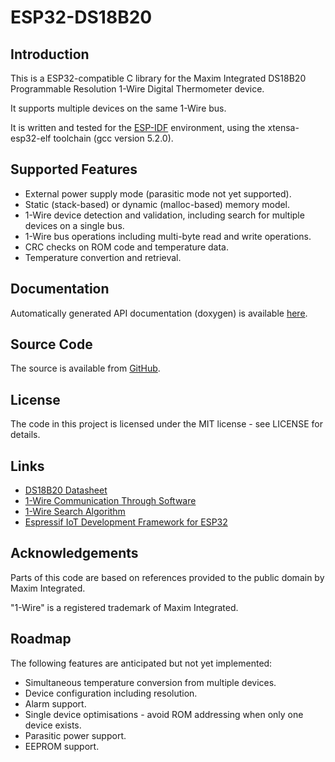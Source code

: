 # ESP32-DS18B20

## Introduction

This is a ESP32-compatible C library for the Maxim Integrated DS18B20 Programmable Resolution 1-Wire Digital Thermometer device.

It supports multiple devices on the same 1-Wire bus.

It is written and tested for the [ESP-IDF](https://github.com/espressif/esp-idf) environment, using the xtensa-esp32-elf toolchain (gcc version 5.2.0).

## Supported Features

 * External power supply mode (parasitic mode not yet supported).
 * Static (stack-based) or dynamic (malloc-based) memory model.
 * 1-Wire device detection and validation, including search for multiple devices on a single bus.
 * 1-Wire bus operations including multi-byte read and write operations.
 * CRC checks on ROM code and temperature data.
 * Temperature convertion and retrieval.

## Documentation

Automatically generated API documentation (doxygen) is available [here](https://davidantliff.github.io/ESP32-DS18B20/index.html).

## Source Code

The source is available from [GitHub](https://www.github.com/DavidAntliff/ESP32-DS18B20).

## License

The code in this project is licensed under the MIT license - see LICENSE for details.

## Links

 * [DS18B20 Datasheet](http://datasheets.maximintegrated.com/en/ds/DS18B20.pdf)
 * [1-Wire Communication Through Software](https://www.maximintegrated.com/en/app-notes/index.mvp/id/126)
 * [1-Wire Search Algorithm](https://www.maximintegrated.com/en/app-notes/index.mvp/id/187)
 * [Espressif IoT Development Framework for ESP32](https://github.com/espressif/esp-idf)

## Acknowledgements

Parts of this code are based on references provided to the public domain by Maxim Integrated.

"1-Wire" is a registered trademark of Maxim Integrated.

## Roadmap

The following features are anticipated but not yet implemented:

 * Simultaneous temperature conversion from multiple devices.
 * Device configuration including resolution.
 * Alarm support.
 * Single device optimisations - avoid ROM addressing when only one device exists.
 * Parasitic power support.
 * EEPROM support.

